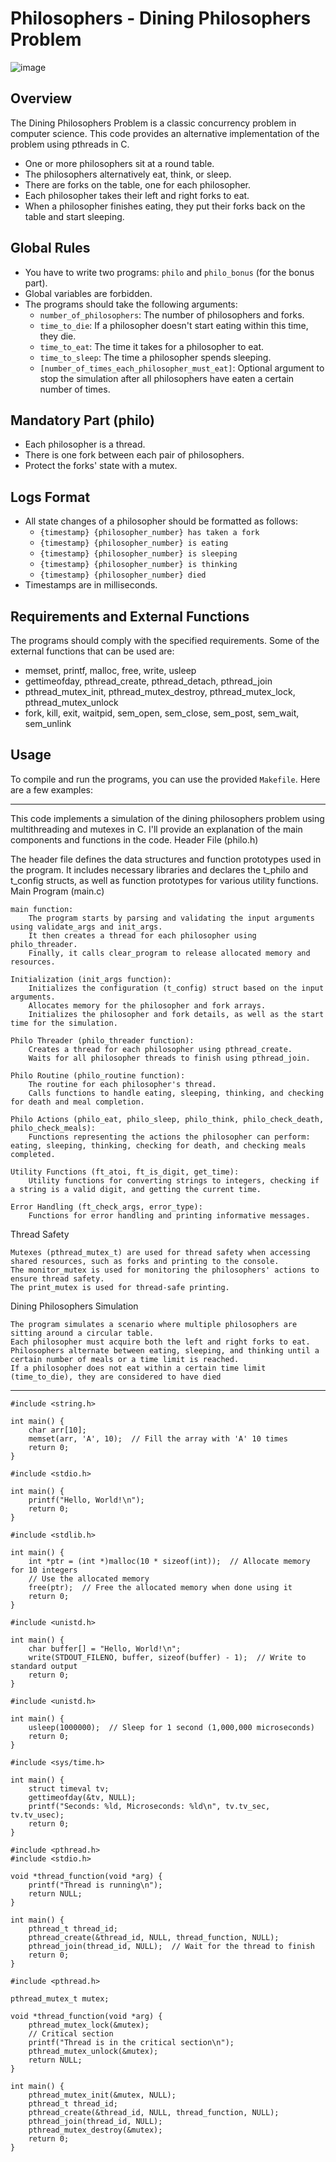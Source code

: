 # Philosophers - Dining Philosophers Problem

![image](https://github.com/Ferskys/philosopher/assets/82189986/522f8c87-d79b-4395-ba5e-9d01a5300594)

## Overview
The Dining Philosophers Problem is a classic concurrency problem in computer science. This code provides an alternative implementation of the problem using pthreads in C.

- One or more philosophers sit at a round table.
- The philosophers alternatively eat, think, or sleep.
- There are forks on the table, one for each philosopher.
- Each philosopher takes their left and right forks to eat.
- When a philosopher finishes eating, they put their forks back on the table and start sleeping.

## Global Rules
- You have to write two programs: `philo` and `philo_bonus` (for the bonus part).
- Global variables are forbidden.
- The programs should take the following arguments:
  - `number_of_philosophers`: The number of philosophers and forks.
  - `time_to_die`: If a philosopher doesn't start eating within this time, they die.
  - `time_to_eat`: The time it takes for a philosopher to eat.
  - `time_to_sleep`: The time a philosopher spends sleeping.
  - `[number_of_times_each_philosopher_must_eat]`: Optional argument to stop the simulation after all philosophers have eaten a certain number of times.

## Mandatory Part (philo)
- Each philosopher is a thread.
- There is one fork between each pair of philosophers.
- Protect the forks' state with a mutex.

## Logs Format
- All state changes of a philosopher should be formatted as follows:
  - `{timestamp} {philosopher_number} has taken a fork`
  - `{timestamp} {philosopher_number} is eating`
  - `{timestamp} {philosopher_number} is sleeping`
  - `{timestamp} {philosopher_number} is thinking`
  - `{timestamp} {philosopher_number} died`
- Timestamps are in milliseconds.

## Requirements and External Functions
The programs should comply with the specified requirements.
Some of the external functions that can be used are:
- memset, printf, malloc, free, write, usleep
- gettimeofday, pthread_create, pthread_detach, pthread_join
- pthread_mutex_init, pthread_mutex_destroy, pthread_mutex_lock, pthread_mutex_unlock
- fork, kill, exit, waitpid, sem_open, sem_close, sem_post, sem_wait, sem_unlink

## Usage
To compile and run the programs, you can use the provided `Makefile`. Here are a few examples:

------------------------------------------------------------------------------------------------------

This code implements a simulation of the dining philosophers problem using multithreading and mutexes in C. I'll provide an explanation of the main components and functions in the code.
Header File (philo.h)

The header file defines the data structures and function prototypes used in the program. It includes necessary libraries and declares the t_philo and t_config structs, as well as function prototypes for various utility functions.
Main Program (main.c)

    main function:
        The program starts by parsing and validating the input arguments using validate_args and init_args.
        It then creates a thread for each philosopher using philo_threader.
        Finally, it calls clear_program to release allocated memory and resources.

    Initialization (init_args function):
        Initializes the configuration (t_config) struct based on the input arguments.
        Allocates memory for the philosopher and fork arrays.
        Initializes the philosopher and fork details, as well as the start time for the simulation.

    Philo Threader (philo_threader function):
        Creates a thread for each philosopher using pthread_create.
        Waits for all philosopher threads to finish using pthread_join.

    Philo Routine (philo_routine function):
        The routine for each philosopher's thread.
        Calls functions to handle eating, sleeping, thinking, and checking for death and meal completion.

    Philo Actions (philo_eat, philo_sleep, philo_think, philo_check_death, philo_check_meals):
        Functions representing the actions the philosopher can perform: eating, sleeping, thinking, checking for death, and checking meals completed.

    Utility Functions (ft_atoi, ft_is_digit, get_time):
        Utility functions for converting strings to integers, checking if a string is a valid digit, and getting the current time.

    Error Handling (ft_check_args, error_type):
        Functions for error handling and printing informative messages.

Thread Safety

    Mutexes (pthread_mutex_t) are used for thread safety when accessing shared resources, such as forks and printing to the console.
    The monitor_mutex is used for monitoring the philosophers' actions to ensure thread safety.
    The print_mutex is used for thread-safe printing.

Dining Philosophers Simulation

    The program simulates a scenario where multiple philosophers are sitting around a circular table.
    Each philosopher must acquire both the left and right forks to eat.
    Philosophers alternate between eating, sleeping, and thinking until a certain number of meals or a time limit is reached.
    If a philosopher does not eat within a certain time limit (time_to_die), they are considered to have died
    
------------------------------------------------------------------------------------------------------
```
#include <string.h>

int main() {
    char arr[10];
    memset(arr, 'A', 10);  // Fill the array with 'A' 10 times
    return 0;
}
```
```
#include <stdio.h>

int main() {
    printf("Hello, World!\n");
    return 0;
}
```
``` 
#include <stdlib.h>

int main() {
    int *ptr = (int *)malloc(10 * sizeof(int));  // Allocate memory for 10 integers
    // Use the allocated memory
    free(ptr);  // Free the allocated memory when done using it
    return 0;
}
```
```
#include <unistd.h>

int main() {
    char buffer[] = "Hello, World!\n";
    write(STDOUT_FILENO, buffer, sizeof(buffer) - 1);  // Write to standard output
    return 0;
}
```
```
#include <unistd.h>

int main() {
    usleep(1000000);  // Sleep for 1 second (1,000,000 microseconds)
    return 0;
}
```
```
#include <sys/time.h>

int main() {
    struct timeval tv;
    gettimeofday(&tv, NULL);
    printf("Seconds: %ld, Microseconds: %ld\n", tv.tv_sec, tv.tv_usec);
    return 0;
}
```
```
#include <pthread.h>
#include <stdio.h>

void *thread_function(void *arg) {
    printf("Thread is running\n");
    return NULL;
}

int main() {
    pthread_t thread_id;
    pthread_create(&thread_id, NULL, thread_function, NULL);
    pthread_join(thread_id, NULL);  // Wait for the thread to finish
    return 0;
}
```
```
#include <pthread.h>

pthread_mutex_t mutex;

void *thread_function(void *arg) {
    pthread_mutex_lock(&mutex);
    // Critical section
    printf("Thread is in the critical section\n");
    pthread_mutex_unlock(&mutex);
    return NULL;
}

int main() {
    pthread_mutex_init(&mutex, NULL);
    pthread_t thread_id;
    pthread_create(&thread_id, NULL, thread_function, NULL);
    pthread_join(thread_id, NULL);
    pthread_mutex_destroy(&mutex);
    return 0;
}
```